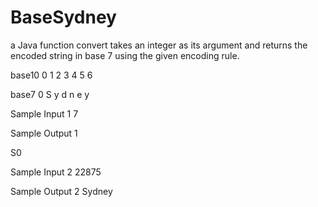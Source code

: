 # BaseSydney

a Java function convert takes an integer as its argument and returns the encoded string in base 7 using the given encoding rule. 

base10 0 1 2 3 4 5 6 

base7  0 S y d n e y

Sample Input 1
7

Sample Output 1

S0

Sample Input 2
22875

Sample Output 2
Sydney
